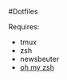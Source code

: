 #Dotfiles

Requires:
- tmux
- zsh
- newsbeuter
- [oh my zsh](https://github.com/robbyrussell/oh-my-zsh)

